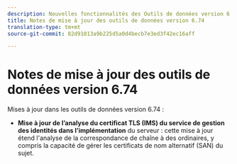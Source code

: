 ```yaml
---
description: Nouvelles fonctionnalités des Outils de données version 6.74.
title: Notes de mise à jour des outils de données version 6.74
translation-type: tm+mt
source-git-commit: 82d91013a9b225d5a0d4becb7e3ed3f42ec16aff

---
```



# Notes de mise à jour des outils de données version 6.74

Mises à jour dans les outils de données version 6.74 :

* **Mise à jour de l’analyse du certificat TLS (IMS) du service de gestion des identités dans l’implémentation** du serveur : cette mise à jour étend l&#39;analyse de la correspondance de chaîne à des   ordinaires, y compris la capacité de gérer les certificats de nom alternatif (SAN) du sujet.
